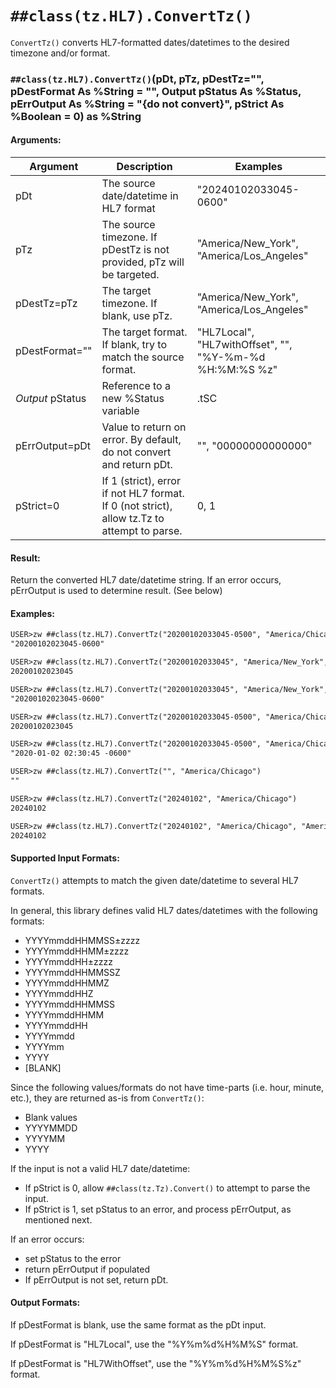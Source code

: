 # `##class(tz.HL7).ConvertTz()`

`ConvertTz()` converts HL7-formatted dates/datetimes to the desired timezone and/or format.

### `##class(tz.HL7).ConvertTz()`(pDt, pTz, pDestTz="", pDestFormat As %String = "", Output pStatus As %Status, pErrOutput As %String = "{do not convert}", pStrict As %Boolean = 0) as %String


#### Arguments:

| Argument         | Description                                                            | Examples                                                |
|----------        |-------------                                                           |----------                                               |
| pDt              | The source date/datetime in HL7 format                                 | "20240102033045-0600"                                   |
| pTz              | The source timezone. If pDestTz is not provided, pTz will be targeted. | "America/New_York", "America/Los_Angeles"               |
| pDestTz=pTz      | The target timezone. If blank, use pTz.                                | "America/New_York", "America/Los_Angeles"               |
| pDestFormat=""   | The target format. If blank, try to match the source format.           | "HL7Local", "HL7withOffset", "", "%Y-%m-%d %H:%M:%S %z" |
| *Output* pStatus | Reference to a new %Status variable                                    | .tSC                                                    |
| pErrOutput=pDt   | Value to return on error.  By default, do not convert and return pDt.  | "", "00000000000000"                                    |
| pStrict=0        | If 1 (strict), error if not HL7 format. If 0 (not strict), allow tz.Tz to attempt to parse.| 0, 1                             |

#### Result:
Return the converted HL7 date/datetime string.  If an error occurs, pErrOutput is used to determine result. (See below)

#### Examples:

```cls
USER>zw ##class(tz.HL7).ConvertTz("20200102033045-0500", "America/Chicago")
"20200102023045-0600"

USER>zw ##class(tz.HL7).ConvertTz("20200102033045", "America/New_York", "America/Chicago")
20200102023045

USER>zw ##class(tz.HL7).ConvertTz("20200102033045", "America/New_York", "America/Chicago", "HL7WithOffset")
"20200102023045-0600"

USER>zw ##class(tz.HL7).ConvertTz("20200102033045-0500", "America/Chicago", "", "HL7Local")
20200102023045

USER>zw ##class(tz.HL7).ConvertTz("20200102033045-0500", "America/Chicago", "", "%Y-%m-%d %H:%M:%S %z")
"2020-01-02 02:30:45 -0600"

USER>zw ##class(tz.HL7).ConvertTz("", "America/Chicago")
""

USER>zw ##class(tz.HL7).ConvertTz("20240102", "America/Chicago")
20240102

USER>zw ##class(tz.HL7).ConvertTz("20240102", "America/Chicago", "America/New_York")
20240102
```

#### Supported Input Formats:

`ConvertTz()` attempts to match the given date/datetime to several HL7 formats.

In general, this library defines valid HL7 dates/datetimes with the following formats:

- YYYYmmddHHMMSS±zzzz
- YYYYmmddHHMM±zzzz
- YYYYmmddHH±zzzz
- YYYYmmddHHMMSSZ
- YYYYmmddHHMMZ
- YYYYmmddHHZ
- YYYYmmddHHMMSS
- YYYYmmddHHMM
- YYYYmmddHH
- YYYYmmdd
- YYYYmm
- YYYY
- [BLANK]

Since the following values/formats do not have time-parts (i.e. hour, minute, etc.), they are returned as-is from `ConvertTz()`:
- Blank values
- YYYYMMDD
- YYYYMM
- YYYY

If the input is not a valid HL7 date/datetime:
- If pStrict is 0, allow `##class(tz.Tz).Convert()` to attempt to parse the input.
- If pStrict is 1, set pStatus to an error, and process pErrOutput, as mentioned next.

If an error occurs:
- set pStatus to the error
- return pErrOutput if populated
- If pErrOutput is not set, return pDt.

#### Output Formats:

If pDestFormat is blank, use the same format as the pDt input.

If pDestFormat is "HL7Local", use the "%Y%m%d%H%M%S" format.

If pDestFormat is "HL7WithOffset", use the "%Y%m%d%H%M%S%z" format.
